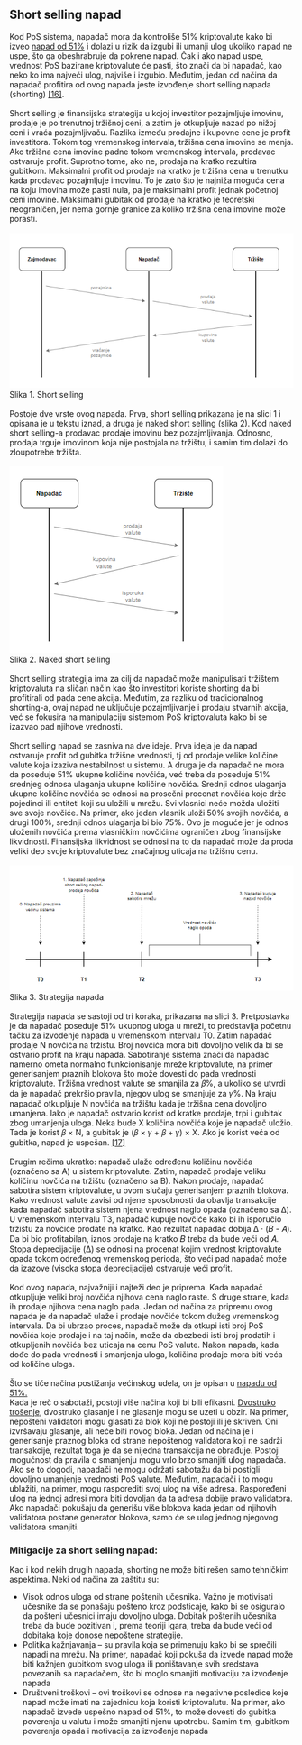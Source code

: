 ## Short selling napad
Kod PoS sistema, napadač mora da kontroliše 51% kriptovalute kako bi izveo [napad od 51%](../napadi/51%25-napad.md) i dolazi u rizik da izgubi ili umanji ulog ukoliko napad ne uspe, što ga obeshrabruje da pokrene napad. Čak i ako napad uspe, vrednost PoS bazirane kriptovalute će pasti, što znači da bi napadač, kao neko ko ima najveći ulog, najviše i izgubio. Međutim, jedan od načina da napadač profitira od ovog napada jeste izvođenje short selling napada (shorting) [[16]](https://sci-hub.se/https://dl.acm.org/doi/abs/10.1145/3410699.3413791). <br/><br/>
Short selling je finansijska strategija u kojoj investitor pozajmljuje imovinu, prodaje je po trenutnoj tržišnoj ceni, a zatim je otkupljuje nazad po nižoj ceni i vraća pozajmljivaču. Razlika između prodajne i kupovne cene je profit investitora. Tokom tog vremenskog intervala, tržišna cena imovine se menja. Ako tržišna cena imovine padne tokom vremenskog intervala, prodavac ostvaruje profit. Suprotno tome, ako ne, prodaja na kratko rezultira gubitkom. Maksimalni profit od prodaje na kratko je tržišna cena u trenutku kada prodavac pozajmljuje imovinu. To je zato što je najniža moguća cena na koju imovina može pasti nula, pa je maksimalni profit jednak početnoj ceni imovine. Maksimalni gubitak od prodaje na kratko je teoretski neograničen, jer nema gornje granice za koliko tržišna cena imovine može porasti. <br/><br/>
![](../Literatura/slike/short-selling-slika1.png)<br/>
Slika 1. Short selling<br/><br/>
Postoje dve vrste ovog napada. Prva, short selling prikazana je na slici 1 i opisana je u tekstu iznad, a druga je naked short selling (slika 2). Kod naked short selling-a prodavac prodaje imovinu bez pozajmljivanja. Odnosno, prodaja trguje imovinom koja nije postojala na tržištu, i samim tim dolazi do zloupotrebe tržišta.<br/><br/>
![](../Literatura/slike/short-selling-slika2.png)<br/>
Slika 2. Naked short selling<br/><br/>
Short selling strategija ima za cilj da napadač  može manipulisati tržištem kriptovaluta na sličan način kao što investitori koriste shorting da bi profitirali od pada cene akcija. Međutim, za razliku od tradicionalnog shorting-a, ovaj napad ne uključuje pozajmljivanje i prodaju stvarnih akcija, već se fokusira na manipulaciju sistemom PoS kriptovaluta kako bi se izazvao pad njihove vrednosti.<br/><br/>
Short selling napad se zasniva na dve ideje. Prva ideja je da napad ostvaruje profit od gubitka tržišne vrednosti, tj od prodaje velike količine valute koja izaziva nestabilnost u sistemu. A druga je da napadač ne mora da poseduje 51% ukupne količine novčića, već treba da poseduje 51% srednjeg odnosa ulaganja ukupne količine novčića. Srednji odnos ulaganja ukupne količine novčića se odnosi na prosečni procenat novčića koje drže pojedinci ili entiteti koji su uložili u mrežu. Svi vlasnici neće možda uložiti sve svoje novčiće. Na primer, ako jedan vlasnik uloži 50% svojih novčića, a drugi 100%, srednji odnos ulaganja bi bio 75%. Ovo je moguće jer je odnos uloženih novčića prema vlasničkim novčićima ograničen zbog finansijske likvidnosti. Finansijska likvidnost se odnosi na to da napadač može da proda veliki deo svoje kriptovalute bez značajnog uticaja na tržišnu cenu. <br/><br/>
![](../Literatura/slike/short-selling-slika3.png)<br/>
Slika 3. Strategija napada<br/><br/>
Strategija napada se sastoji od tri koraka, prikazana na slici 3.  Pretpostavka je da napadač poseduje 51% ukupnog uloga u mreži, to predstavlja početnu tačku za izvođenje napada u vremenskom intervalu T0. Zatim napadač prodaje N novčića na tržistu. Broj novčića mora biti dovoljno velik da bi se ostvario profit na kraju napada. Sabotiranje sistema znači da napadač namerno ometa normalno funkcionisanje mreže kriptovalute, na primer generisanjem praznih blokova što može dovesti do pada vrednosti kriptovalute. Tržišna vrednost valute se smanjila za  𝛽%, a ukoliko se utvrdi da je napadač prekršio pravila, njegov ulog se smanjuje za  𝛾%. Na kraju napadač otkupljuje N novčića na tržištu kada je tržišna cena dovoljno umanjena. Iako je napadač ostvario korist od kratke prodaje, trpi i gubitak zbog umanjenja uloga. Neka bude X količina novčića koje je napadač uložio. Tada je korist 𝛽 × N, a gubitak je (𝛽 × 𝛾 + 𝛽 + 𝛾) × X. Ako je korist veća od gubitka, napad je uspešan. [[17]](https://sci-hub.se/10.1002/cpe.6585) <br/><br/>
Drugim rečima ukratko: napadač ulaže određenu količinu novčića (označeno sa A) u sistem kriptovalute. Zatim, napadač prodaje veliku količinu novčića na tržištu (označeno sa B). Nakon prodaje, napadač sabotira sistem kriptovalute, u ovom slučaju generisanjem praznih blokova. Kako vrednost valute zavisi od njene sposobnosti da obavlja transakcije kada napadač sabotira sistem njena vrednost naglo opada (označeno sa Δ). 
U vremenskom intervalu T3, napadač kupuje novčiće kako bi ih isporučio tržištu za novčiće prodate na kratko. Kao rezultat napadač dobija Δ · (𝐵 - 𝐴). Da bi bio profitabilan, iznos prodaje na kratko 𝐵 treba da bude veći od 𝐴. Stopa deprecijacije (Δ) se odnosi na procenat kojim vrednost kriptovalute opada tokom određenog vremenskog perioda, što veći pad napadač može da izazove (visoka stopa deprecijacije) ostvaruje veći profit. <br/><br/>
Kod ovog napada, najvažniji i najteži deo je priprema. Kada napadač otkupljuje veliki broj novčića njihova cena naglo raste. S druge strane, kada ih prodaje njihova cena naglo pada. Jedan od načina za pripremu ovog napada je da napadač ulaže i prodaje novčiće tokom dužeg vremenskog intervala. Da bi ubrzao proces, napadač može da otkupi isti broj PoS novčića koje prodaje i na taj način, može da obezbedi isti broj prodatih i otkupljenih novčića bez uticaja na cenu PoS valute. Nakon napada, kada dođe do pada vrednosti i smanjenja uloga, količina prodaje mora biti veća od količine uloga. <br/><br/>
Što se tiče načina postižanja većinskog udela, on je opisan u [napadu od 51%.](../napadi/51%25-napad.md) <br/>
Kada je reč o sabotaži, postoji više načina koji bi bili efikasni. [Dvostruko trošenje](#double-spending), dvostruko glasanje i ne glasanje mogu se uzeti u obzir. Na primer, nepošteni validatori mogu glasati za blok koji ne postoji ili je skriven. Oni izvršavaju glasanje, ali neće biti novog bloka. Jedan od načina je i generisanje praznog bloka od strane nepoštenog validatora koji ne sadrži transakcije, rezultat toga je da se nijedna transakcija ne obrađuje. Postoji mogućnost da pravila o smanjenju mogu vrlo brzo smanjiti ulog napadača. Ako se to dogodi, napadači ne mogu održati sabotažu da bi postigli dovoljno umanjenje vrednosti PoS valute. Međutim, napadači i to mogu ublažiti, na primer, mogu rasporediti svoj ulog na više adresa. Raspoređeni ulog na jednoj adresi mora biti dovoljan da ta adresa dobije pravo validatora. Ako napadači pokušaju da generišu više blokova kada jedan od njihovih validatora postane generator blokova, samo će se ulog jednog njegovog validatora smanjiti.<br/>
### Mitigacije za short selling napad:
Kao i kod nekih drugih napada, shorting ne može biti rešen samo tehničkim aspektima. Neki od načina za zaštitu su:
- Visok odnos uloga od strane poštenih učesnika. Važno je motivisati učesnike da se ponašaju pošteno kroz podsticaje, kako bi se osiguralo da pošteni učesnici imaju dovoljno uloga. Dobitak poštenih učesnika treba da bude pozitivan i, prema teoriji igara, treba da bude veći od dobitaka koje donose nepoštene strategije.
- Politika kažnjavanja – su pravila koja se primenuju kako bi se sprečili napadi na mrežu. Na primer, napadač koji pokuša da izvede napad može biti kažnjen gubitkom svog uloga ili poništavanje svih sredstava povezanih sa napadačem, što bi moglo smanjiti motivaciju za izvođenje napada
- Društveni troškovi – ovi troškovi se odnose na negativne posledice koje napad može imati na zajednicu koja koristi kriptovalutu. Na primer, ako napadač izvede uspešno napad od 51%, to može dovesti do gubitka poverenja u valutu i može smanjiti njenu upotrebu. Samim tim, gubitkom poverenja opada i motivacija za izvođenje napada


